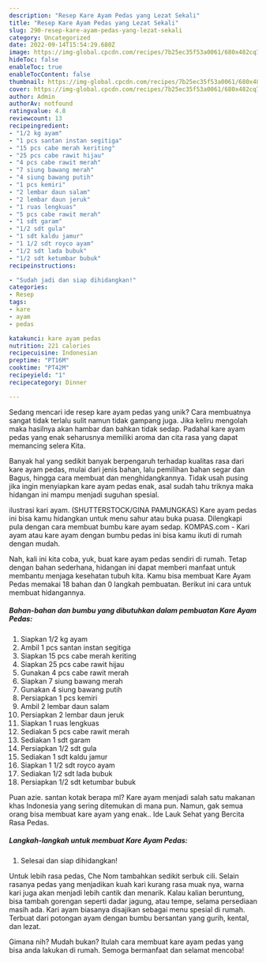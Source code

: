 ```yaml
---
description: "Resep Kare Ayam Pedas yang Lezat Sekali"
title: "Resep Kare Ayam Pedas yang Lezat Sekali"
slug: 290-resep-kare-ayam-pedas-yang-lezat-sekali
category: Uncategorized
date: 2022-09-14T15:54:29.680Z
image: https://img-global.cpcdn.com/recipes/7b25ec35f53a0061/680x482cq70/kare-ayam-pedas-foto-resep-utama.jpg
hideToc: false
enableToc: true
enableTocContent: false
thumbnail: https://img-global.cpcdn.com/recipes/7b25ec35f53a0061/680x482cq70/kare-ayam-pedas-foto-resep-utama.jpg
cover: https://img-global.cpcdn.com/recipes/7b25ec35f53a0061/680x482cq70/kare-ayam-pedas-foto-resep-utama.jpg
author: Admin
authorAv: notfound
ratingvalue: 4.8
reviewcount: 13
recipeingredient:
- "1/2 kg ayam"
- "1 pcs santan instan segitiga"
- "15 pcs cabe merah keriting"
- "25 pcs cabe rawit hijau"
- "4 pcs cabe rawit merah"
- "7 siung bawang merah"
- "4 siung bawang putih"
- "1 pcs kemiri"
- "2 lembar daun salam"
- "2 lembar daun jeruk"
- "1 ruas lengkuas"
- "5 pcs cabe rawit merah"
- "1 sdt garam"
- "1/2 sdt gula"
- "1 sdt kaldu jamur"
- "1 1/2 sdt royco ayam"
- "1/2 sdt lada bubuk"
- "1/2 sdt ketumbar bubuk"
recipeinstructions:

- "Sudah jadi dan siap dihidangkan!"
categories:
- Resep
tags:
- kare
- ayam
- pedas

katakunci: kare ayam pedas 
nutrition: 221 calories
recipecuisine: Indonesian
preptime: "PT16M"
cooktime: "PT42M"
recipeyield: "1"
recipecategory: Dinner

---
```





Sedang mencari ide resep kare ayam pedas yang unik? Cara membuatnya sangat tidak terlalu sulit namun tidak gampang juga. Jika keliru mengolah maka hasilnya akan hambar dan bahkan tidak sedap. Padahal kare ayam pedas yang enak seharusnya memiliki aroma dan cita rasa yang dapat memancing selera Kita.





Banyak hal yang sedikit banyak berpengaruh terhadap kualitas rasa dari kare ayam pedas, mulai dari jenis bahan, lalu pemilihan bahan segar dan Bagus, hingga cara membuat dan menghidangkannya. Tidak usah pusing jika ingin menyiapkan kare ayam pedas enak,      asal sudah tahu triknya maka hidangan ini mampu menjadi suguhan spesial.














ilustrasi kari ayam. (SHUTTERSTOCK/GINA PAMUNGKAS) Kare ayam pedas ini bisa kamu hidangkan untuk menu sahur atau buka puasa. Dilengkapi pula dengan cara membuat bumbu kare ayam sedap. KOMPAS.com - Kari ayam atau kare ayam dengan bumbu pedas ini bisa kamu ikuti di rumah dengan mudah.






Nah, kali ini kita coba, yuk, buat kare ayam pedas sendiri di rumah. Tetap dengan bahan sederhana, hidangan ini dapat memberi manfaat untuk membantu menjaga kesehatan tubuh kita. Kamu bisa membuat Kare Ayam Pedas memakai 18 bahan dan 0 langkah pembuatan. Berikut ini cara untuk membuat hidangannya.

<!--inarticleads1-->

##### Bahan-bahan dan bumbu yang dibutuhkan dalam pembuatan Kare Ayam Pedas:

1. Siapkan 1/2 kg ayam
1. Ambil 1 pcs santan instan segitiga
1. Siapkan 15 pcs cabe merah keriting
1. Siapkan 25 pcs cabe rawit hijau
1. Gunakan 4 pcs cabe rawit merah
1. Siapkan 7 siung bawang merah
1. Gunakan 4 siung bawang putih
1. Persiapkan 1 pcs kemiri
1. Ambil 2 lembar daun salam
1. Persiapkan 2 lembar daun jeruk
1. Siapkan 1 ruas lengkuas
1. Sediakan 5 pcs cabe rawit merah
1. Sediakan 1 sdt garam
1. Persiapkan 1/2 sdt gula
1. Sediakan 1 sdt kaldu jamur
1. Siapkan 1 1/2 sdt royco ayam
1. Sediakan 1/2 sdt lada bubuk
1. Persiapkan 1/2 sdt ketumbar bubuk


Puan azie. santan kotak berapa ml? Kare ayam menjadi salah satu makanan khas Indonesia yang sering ditemukan di mana pun. Namun, gak semua orang bisa membuat kare ayam yang enak.. Ide Lauk Sehat yang Bercita Rasa Pedas. 

<!--inarticleads2-->

##### Langkah-langkah untuk membuat Kare Ayam Pedas:


1. Selesai dan siap dihidangkan!

Untuk lebih rasa pedas, Che Nom tambahkan sedikit serbuk cili. Selain rasanya pedas yang menjadikan kuah kari kurang rasa muak nya, warna kari juga akan menjadi lebih cantik dan menarik. Kalau kalian beruntung, bisa tambah gorengan seperti dadar jagung, atau tempe, selama persediaan masih ada. Kari ayam biasanya disajikan sebagai menu spesial di rumah. Terbuat dari potongan ayam dengan bumbu bersantan yang gurih, kental, dan lezat. 

Gimana nih? Mudah bukan? Itulah cara membuat kare ayam pedas yang bisa anda lakukan di rumah. Semoga bermanfaat dan selamat mencoba!
